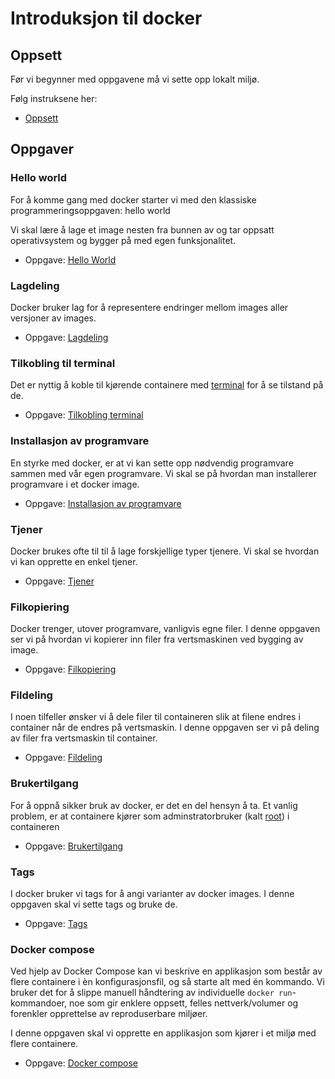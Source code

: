 


# Introduksjon til docker

## Oppsett

Før vi begynner med oppgavene må vi sette opp lokalt miljø.

Følg instruksene her:


- [Oppsett](./oppsett/README.md)

## Oppgaver

### Hello world

For å komme gang med docker starter vi med den klassiske programmeringsoppgaven: hello world

Vi skal lære å lage et image nesten fra bunnen av og tar oppsatt operativsystem og bygger på med egen funksjonalitet.

- Oppgave: [Hello World](./helloworld/README.md)


### Lagdeling

Docker bruker lag for å representere endringer mellom images aller versjoner av images.

- Oppgave: [Lagdeling](./lagdeling/README.md)


### Tilkobling til terminal

Det er nyttig å koble til kjørende containere med [terminal](./oss/ny_terminal.md) for å se tilstand på de.

- Oppgave: [Tilkobling terminal](./tilkobling_terminal/README.md)

### Installasjon av programvare

En styrke med docker, er at vi kan sette opp nødvendig programvare sammen med vår egen programvare. Vi skal se på hvordan man installerer programvare i et docker image.

- Oppgave: [Installasjon av programvare](./installasjon_programvare/README.md)


### Tjener

Docker brukes ofte til til å lage forskjellige typer tjenere. Vi skal se hvordan vi kan opprette en enkel tjener.

- Oppgave: [Tjener](./tjener/README.md)


### Filkopiering

Docker trenger, utover programvare, vanligvis egne filer. I denne oppgaven ser vi på hvordan vi kopierer inn filer fra vertsmaskinen ved bygging av image.

- Oppgave: [Filkopiering](./filkopiering/README.md)


### Fildeling

I noen tilfeller ønsker vi å dele filer til containeren slik at filene endres i container når de endres på vertsmaskin. I denne oppgaven ser vi på deling av filer fra vertsmaskin til container.

- Oppgave: [Fildeling](./fildeling/README.md)


### Brukertilgang

For å oppnå sikker bruk av docker, er det en del hensyn å ta. Et vanlig problem, er at containere kjører som adminstratorbruker (kalt [root](./oss/root.md)) i containeren

- Oppgave: [Brukertilgang](./brukertilgang/README.md)

### Tags

I docker bruker vi tags for å angi varianter av docker images. I denne oppgaven skal vi sette tags og bruke de.

- Oppgave: [Tags](./tags/README.md)

### Docker compose

Ved hjelp av Docker Compose kan vi beskrive en applikasjon som består av flere containere i èn konfigurasjonsfil, og så starte alt med én kommando. Vi bruker det for å slippe manuell håndtering av individuelle `docker run`-kommandoer, noe som gir enklere oppsett, felles nettverk/volumer og forenkler opprettelse av reproduserbare miljøer.

I denne oppgaven skal vi opprette en applikasjon som kjører i et miljø med flere containere.

- Oppgave: [Docker compose](./dockercompose/README.md)


